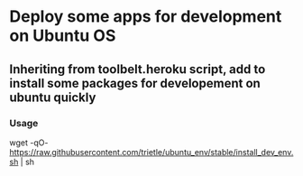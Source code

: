 # Deploy some apps for development on Ubuntu OS
## Inheriting from toolbelt.heroku script, add to install some packages for developement on ubuntu quickly

### Usage
wget -qO- https://raw.githubusercontent.com/trietle/ubuntu_env/stable/install_dev_env.sh | sh
